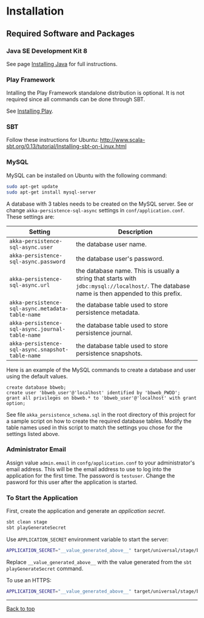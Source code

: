 # Installation

## Required Software and Packages

### Java SE Development Kit 8

See page [Installing Java](InstallJava.md) for full instructions.

### Play Framework

Intalling the Play Framework standalone distribution is optional. It is not required since
all commands can be done through SBT.

See [Installing Play](https://www.playframework.com/documentation/2.5.x/Installing).

### SBT

Follow these instructions for Ubuntu: http://www.scala-sbt.org/0.13/tutorial/Installing-sbt-on-Linux.html

### MySQL

MySQL can be installed on Ubuntu with the following command:

```sh
sudo apt-get update
sudo apt-get install mysql-server
```

A database with 3 tables needs to be created on the MySQL server. See or change `akka-persistence-sql-async`
settings in `conf/application.conf`. These settings are:

| Setting                                         | Description                                                                                                                                |
|-------------------------------------------------|--------------------------------------------------------------------------------------------------------------------------------------------|
| `akka-persistence-sql-async.user`               | the database user name.                                                                                                                    |
| `akka-persistence-sql-async.password`           | the database user's password.                                                                                                              |
| `akka-persistence-sql-async.url`                | the database name. This is usually a string that starts with `jdbc:mysql://localhost/`. The database name is then appended to this prefix. |
| `akka-persistence-sql-async.metadata-table-name`| the database table used to store persistence metadata.                                                                                     |
| `akka-persistence-sql-async.journal-table-name` | the database table used to store persistence journal.                                                                                      |
| `akka-persistence-sql-async.snapshot-table-name`| the database table used to store persistence snapshots.                                                                                    |

Here is an example of the MySQL commands to create a database and user using the default values.

```mysql
create database bbweb;
create user 'bbweb_user'@'localhost' identified by 'bbweb_PWDD';
grant all privileges on bbweb.* to 'bbweb_user'@'localhost' with grant option;
```

See file `akka_persistence_schema.sql` in the root directory of this project for a sample script on how to
create the required database tables. Modify the table names used in this script to match the settings you
chose for the settings listed above.

### Administrator Email

Assign value `admin.email` in `confg/application.conf` to your administrator's email address. This will be the
email address to use to log into the application for the first time. The password is `testuser`. Change the
pasword for this user after the application is started.

### To Start the Application

First, create the application and generate an *application secret*.

```bash
sbt clean stage
sbt playGenerateSecret
```

Use `APPLICATION_SECRET` environment variable to start the server:

```bash
APPLICATION_SECRET="__value_generated_above__" target/universal/stage/bin/bbweb
```

Replace `__value_generated_above__` with the value generated from the `sbt playGenerateSecret` command.

To use an HTTPS:

```bash
APPLICATION_SECRET="__value_generated_above__" target/universal/stage/bin/bbweb -Dhttps.port=9443 -Dhttp.port=disabled
```

---

[Back to top](../README.md)
